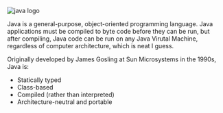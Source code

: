 ![java logo](https://vignette2.wikia.nocookie.net/logopedia/images/6/6a/Java-logo.jpg/revision/latest/scale-to-width-down/640?cb=20150321072347)

Java is a general-purpose, object-oriented programming language. Java applications must be
compiled to byte code before they can be run, but after compiling, Java code can be run
on any Java Virutal Machine, regardless of computer architecture, which is neat I guess.

Originally developed by James Gosling at Sun Microsystems in the 1990s, Java is:

- Statically typed
- Class-based
- Compiled (rather than interpreted)
- Architecture-neutral and portable
